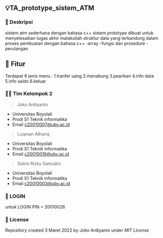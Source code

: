 ## 💡TA_prototype_sistem_ATM

### 📝 Deskripsi 
sistem atm sederhana dengan bahasa c++ sistem prototype dibuat untuk menyelesaikan tugas akhir matakuliah struktur data yang terkandung dalam proses pembuatan dengan bahasa c++
-array
-fungsi dan prosedure
-perulangan 

## 📝 Fitur
Terdapat 6 jenis menu :
1.tranfer uang
2.menabung
3.pearikan
4.info data
5.info saldo
6.keluar

### 👨‍💻 Tim Kelompok 2

>Joko Ardiyanto
  - Universitas Boyolali
  - Prodi S1 Teknik informatika
  - Email c20010007@uby.ac.id

>Luqman Athariq
  - Universitas Boyolali
  - Prodi S1 Teknik informatika
  - Email c20010016@uby.ac.id

>Satrio Rizky Samudro
  - Universitas Boyolali
  - Prodi S1 Teknik informatika
  - Email c20010003@uby.ac.id
### 🔐 LOGIN
untuk LOGIN PIN = 20010026


### 🔐 License
Repository created 3 Maret 2022 by Joko Ardiyanto under *MIT License*
